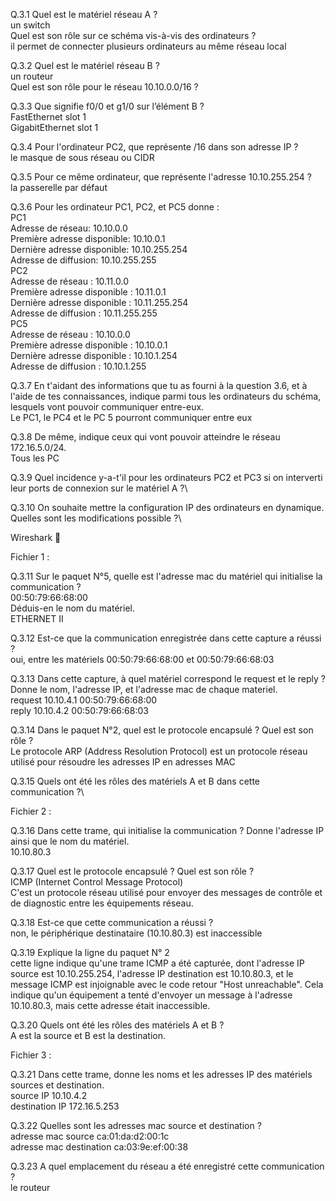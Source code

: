Q.3.1 Quel est le matériel réseau A ?\
un switch\
Quel est son rôle sur ce schéma vis-à-vis des ordinateurs ?\
il permet de connecter plusieurs ordinateurs au même réseau local

Q.3.2 Quel est le matériel réseau B ?\
un routeur\
Quel est son rôle pour le réseau 10.10.0.0/16 ?


Q.3.3 Que signifie f0/0 et g1/0 sur l’élément B ?\
FastEthernet slot 1\
GigabitEthernet slot 1

Q.3.4 Pour l'ordinateur PC2, que représente /16 dans son adresse IP ?\
le masque de sous réseau ou CIDR

Q.3.5 Pour ce même ordinateur, que représente l'adresse 10.10.255.254 ?\
la passerelle par défaut

Q.3.6 Pour les ordinateur PC1, PC2, et PC5 donne :\
PC1\
Adresse de réseau: 10.10.0.0\
Première adresse disponible: 10.10.0.1\
Dernière adresse disponible: 10.10.255.254\
Adresse de diffusion: 10.10.255.255\
PC2\
Adresse de réseau : 10.11.0.0\
Première adresse disponible : 10.11.0.1\
Dernière adresse disponible : 10.11.255.254\
Adresse de diffusion : 10.11.255.255\
PC5\
Adresse de réseau : 10.10.0.0\
Première adresse disponible : 10.10.0.1\
Dernière adresse disponible : 10.10.1.254\
Adresse de diffusion : 10.10.1.255

Q.3.7 En t'aidant des informations que tu as fourni à la question 3.6, et à l'aide de tes connaissances, indique parmi tous les ordinateurs du schéma, lesquels vont pouvoir communiquer entre-eux.\
Le PC1, le PC4 et le PC 5 pourront communiquer entre eux

Q.3.8 De même, indique ceux qui vont pouvoir atteindre le réseau 172.16.5.0/24.\
Tous les PC

Q.3.9 Quel incidence y-a-t'il pour les ordinateurs PC2 et PC3 si on interverti leur ports de connexion sur le matériel A ?\

Q.3.10 On souhaite mettre la configuration IP des ordinateurs en dynamique. Quelles sont les modifications possible ?\

Wireshark 🦈

Fichier 1 :

Q.3.11 Sur le paquet N°5, quelle est l'adresse mac du matériel qui initialise la communication ?\
00:50:79:66:68:00\
Déduis-en le nom du matériel.\
ETHERNET II

Q.3.12 Est-ce que la communication enregistrée dans cette capture a réussi ?\
oui, entre les matériels 00:50:79:66:68:00 et 00:50:79:66:68:03

Q.3.13 Dans cette capture, à quel matériel correspond le request et le reply ?\
Donne le nom, l'adresse IP, et l'adresse mac de chaque materiel.\
request 10.10.4.1 00:50:79:66:68:00\
reply 10.10.4.2 00:50:79:66:68:03

Q.3.14 Dans le paquet N°2, quel est le protocole encapsulé ? Quel est son rôle ?\
Le protocole ARP (Address Resolution Protocol) est un protocole réseau utilisé pour résoudre les adresses IP en adresses MAC

Q.3.15 Quels ont été les rôles des matériels A et B dans cette communication ?\


Fichier 2 :

Q.3.16 Dans cette trame, qui initialise la communication ? Donne l'adresse IP ainsi que le nom du matériel.\
10.10.80.3

Q.3.17 Quel est le protocole encapsulé ? Quel est son rôle ?\
ICMP (Internet Control Message Protocol) \
C'est un protocole réseau utilisé pour envoyer des messages de contrôle et de diagnostic entre les équipements réseau.

Q.3.18 Est-ce que cette communication a réussi ? \
non, le périphérique destinataire (10.10.80.3) est inaccessible

Q.3.19 Explique la ligne du paquet N° 2\
cette ligne indique qu'une trame ICMP a été capturée, dont l'adresse IP source est 10.10.255.254, l'adresse IP destination est 10.10.80.3, et le message ICMP est injoignable avec le code retour "Host unreachable". Cela indique qu'un équipement a tenté d'envoyer un message à l'adresse 10.10.80.3, mais cette adresse était inaccessible.

Q.3.20 Quels ont été les rôles des matériels A et B ?\
A est la source et B est la destination.

Fichier 3 :

Q.3.21 Dans cette trame, donne les noms et les adresses IP des matériels sources et destination.\
source IP 10.10.4.2\
destination IP 172.16.5.253

Q.3.22 Quelles sont les adresses mac source et destination ?\
adresse mac source ca:01:da:d2:00:1c\
adresse mac destination ca:03:9e:ef:00:38

Q.3.23 A quel emplacement du réseau a été enregistré cette communication ?\
le routeur
